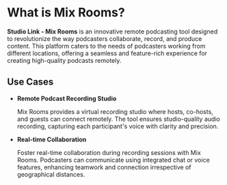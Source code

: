 # What is Mix Rooms?

**Studio Link - Mix Rooms** is an innovative remote podcasting tool designed to revolutionize the way podcasters collaborate, record, and produce content. This platform caters to the needs of podcasters working from different locations, offering a seamless and feature-rich experience for creating high-quality podcasts remotely.

## Use Cases

- **Remote Podcast Recording Studio**

  Mix Rooms provides a virtual recording studio where hosts, co-hosts, and guests can connect remotely. The tool ensures studio-quality audio recording, capturing each participant's voice with clarity and precision.

- **Real-time Collaboration**

  Foster real-time collaboration during recording sessions with Mix Rooms. 
  Podcasters can communicate using integrated chat or voice features, enhancing teamwork and connection irrespective of geographical distances.



